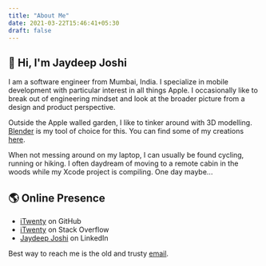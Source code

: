 ```yaml
---
title: "About Me"
date: 2021-03-22T15:46:41+05:30
draft: false
---
```

## 👋 Hi, I'm Jaydeep Joshi

I am a software engineer from Mumbai, India. I specialize in mobile development with particular interest in all things Apple. I occasionally like to break out of engineering mindset and look at the broader picture from a design and product perspective.

Outside the Apple walled garden, I like to tinker around with 3D modelling. [Blender](https://www.blender.org) is my tool of choice for this. You can find some of my creations [here](TODO).

When not messing around on my laptop, I can usually be found cycling, running or hiking. I often daydream of moving to a remote cabin in the woods while my Xcode project is compiling. One day maybe...

## 🌎 Online Presence

- [iTwenty](https://github.com/itwenty) on GitHub
- [iTwenty](https://stackoverflow.com/users/1003417/itwenty) on Stack Overflow
- [Jaydeep Joshi](https://www.linkedin.com/in/jaydeep-joshi-5a51524b/) on LinkedIn

Best way to reach me is the old and trusty [email](mailto:jaydeepmjoshi@gmail.com).
